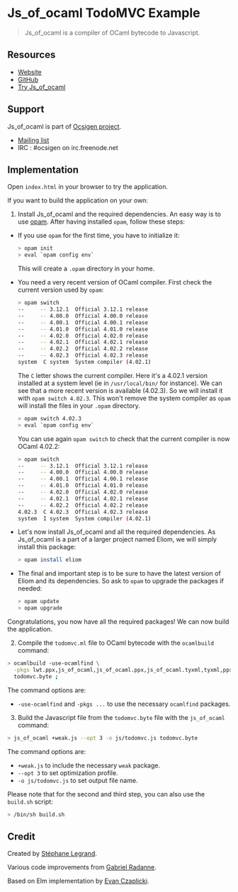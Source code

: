 # Js_of_ocaml TodoMVC Example

> Js_of_ocaml is a compiler of OCaml bytecode to Javascript.

## Resources

- [Website](http://ocsigen.org/js_of_ocaml/)
- [GitHub](https://github.com/ocsigen/js_of_ocaml)
- [Try Js_of_ocaml](http://try.ocamlpro.com/js_of_ocaml/)

## Support

Js_of_ocaml is part of [Ocsigen project](http://ocsigen.org/).

- [Mailing list](https://sympa.inria.fr/sympa/subscribe/ocsigen)
- IRC : #ocsigen on irc.freenode.net


## Implementation

Open `index.html` in your browser to try the application.

If you want to build the application on your own:

1. Install Js_of_ocaml and the required dependencies. An easy way is to use [opam](https://opam.ocaml.org/). After having installed `opam`, follow these steps:

  - If you use `opam` for the first time, you have to initialize it:

    ```sh
    > opam init
    > eval `opam config env`
    ```

    This will create a `.opam` directory in your home.

  - You need a very recent version of OCaml compiler. First check the current version used by `opam`:

    ```sh
    > opam switch
    --     -- 3.12.1  Official 3.12.1 release
    --     -- 4.00.0  Official 4.00.0 release
    --     -- 4.00.1  Official 4.00.1 release
    --     -- 4.01.0  Official 4.01.0 release
    --     -- 4.02.0  Official 4.02.0 release
    --     -- 4.02.1  Official 4.02.1 release
    --     -- 4.02.2  Official 4.02.2 release
    --     -- 4.02.3  Official 4.02.3 release
    system  C system  System compiler (4.02.1)

    ```

    The `C` letter shows the current compiler. Here it's a 4.02.1 version installed at a system level (ie in `/usr/local/bin/` for instance). We can see that a more recent version is available (4.02.3). So we will install it with `opam switch 4.02.3`. This won't remove the system compiler as `opam` will install the files in your `.opam` directory.

    ```sh
    > opam switch 4.02.3
    > eval `opam config env`
    ```

    You can use again `opam switch` to check that the current compiler is now OCaml 4.02.2:

    ```sh
    > opam switch
    --     -- 3.12.1  Official 3.12.1 release
    --     -- 4.00.0  Official 4.00.0 release
    --     -- 4.00.1  Official 4.00.1 release
    --     -- 4.01.0  Official 4.01.0 release
    --     -- 4.02.0  Official 4.02.0 release
    --     -- 4.02.1  Official 4.02.1 release
    --     -- 4.02.2  Official 4.02.2 release
    4.02.3  C 4.02.3  Official 4.02.3 release
    system  I system  System compiler (4.02.1)
    ```

  - Let's now install Js_of_ocaml and all the required dependencies. As Js_of_ocaml is a part of a larger project named Eliom, we will simply install this package:

    ```sh
    > opam install eliom
    ```

  - The final and important step is to be sure to have the latest version of Eliom and its dependencies. So ask to `opam` to upgrade the packages if needed:

    ```sh
    > opam update
    > opam upgrade
    ````

  Congratulations, you now have all the required packages! We can now build the application.

2. Compile the `todomvc.ml` file to OCaml bytecode with the `ocamlbuild` command:

  ```sh
  > ocamlbuild -use-ocamlfind \
	-pkgs lwt.ppx,js_of_ocaml,js_of_ocaml.ppx,js_of_ocaml.tyxml,tyxml,ppx_deriving,js_of_ocaml.deriving.ppx,js_of_ocaml.deriving,react,reactiveData \
	todomvc.byte ;
  ```

  The command options are:
  - `-use-ocamlfind` and `-pkgs ...` to use the necessary `ocamlfind` packages.
3. Build the Javascript file from the `todomvc.byte` file with the `js_of_ocaml` command:

  ```sh
  > js_of_ocaml +weak.js --opt 3 -o js/todomvc.js todomvc.byte
  ```

  The command options are:
  - `+weak.js` to include the necessary `weak` package.
  - `--opt 3` to set optimization profile.
  - `-o js/todomvc.js` to set output file name.

Please note that for the second and third step, you can also use the `build.sh` script:

```sh
> /bin/sh build.sh
```

## Credit

Created by [Stéphane Legrand](https://github.com/slegrand45).

Various code improvements from [Gabriel Radanne](https://github.com/Drup).

Based on Elm implementation by [Evan Czaplicki](https://github.com/evancz).
